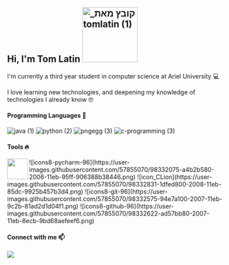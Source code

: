 ## Hi, I'm Tom Latin <img width="128" alt="_קובץ מאת tomlatin (1)" src="https://user-images.githubusercontent.com/57855070/98300636-3946f480-1fc2-11eb-8306-764815770219.png">

I'm currently a third year student in computer science at Ariel University 💻

I love learning new technologies, and deepening my knowledge of technologies I already know 🤓

#### Programming Languages 🚀
![java (1)](https://user-images.githubusercontent.com/57855070/98301894-33521300-1fc4-11eb-860e-f06c2a2e9dce.png)
![python (2)](https://user-images.githubusercontent.com/57855070/98302169-9c398b00-1fc4-11eb-9734-1c075d91db98.png)
![pngegg (3)](https://user-images.githubusercontent.com/57855070/98302891-e8d19600-1fc5-11eb-88ff-96a990f80521.png)
![c-programming (3)](https://user-images.githubusercontent.com/57855070/98302338-e1f65380-1fc4-11eb-95ae-ad38f2c4fc13.png)


#### Tools 🔥

<img align="left" width="48px" src="https://user-images.githubusercontent.com/57855070/98331898-3a017a00-2006-11eb-938a-eb22d38f9f57.png"/>
![icons8-pycharm-96](https://user-images.githubusercontent.com/57855070/98332075-a4b2b580-2006-11eb-95ff-906388b38446.png)
![icon_CLion](https://user-images.githubusercontent.com/57855070/98332831-1dfed800-2008-11eb-85dc-9925b457b3d4.png)
![icons8-git-96](https://user-images.githubusercontent.com/57855070/98332575-94e7a100-2007-11eb-9c2b-81ad2d1d04f1.png)
![icons8-github-96](https://user-images.githubusercontent.com/57855070/98332622-ad57bb80-2007-11eb-8ecb-9bd68aefeef6.png)

#### Connect with me 📫

[<img align="left" src="https://user-images.githubusercontent.com/57855070/98333031-8fd72180-2008-11eb-96ce-cc86e185889c.png"/>][linkedin]


[linkedin]: https://www.linkedin.com/in/tom-latin/












<!--




**TomLatin/TomLatin** is a ✨ _special_ ✨ repository because its `README.md` (this file) appears on your GitHub profile.

Here are some ideas to get you started:

- 🔭 I’m currently working on ...
- 🌱 I’m currently learning ...
- 👯 I’m looking to collaborate on ...
- 🤔 I’m looking for help with ...
- 💬 Ask me about ...
- 📫 How to reach me: ...
- 😄 Pronouns: ...
- ⚡ Fun fact: ...
-->
